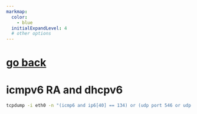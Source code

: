 ```yaml
---
markmap:
  color:
    - blue
  initialExpandLevel: 4
  # other options
---
```


# [go back](../index.html)
# icmpv6 RA and dhcpv6
```bash
tcpdump -i eth0 -n "(icmp6 and ip6[40] == 134) or (udp port 546 or udp port 547)"

```
